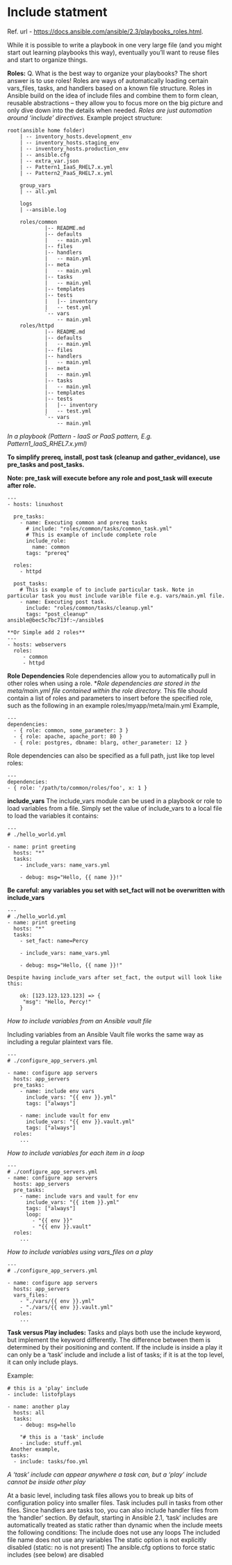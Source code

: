 
# Include statment
Ref. url - https://docs.ansible.com/ansible/2.3/playbooks_roles.html.

While it is possible to write a playbook in one very large file 
(and you might start out learning playbooks this way), eventually 
you’ll want to reuse files and start to organize things.

**Roles:**
Q. What is the best way to organize your playbooks? 
The short answer is to use roles! Roles are ways of automatically loading 
certain vars_files, tasks, and handlers based on a known file structure. 
Roles in Ansible build on the idea of include files and combine them to 
form clean, reusable abstractions – they allow you to focus more on the 
big picture and only dive down into the details when needed. 
*Roles are just automation around ‘include’ directives.*
Example project structure:

    root(ansible home folder)
        | -- inventory_hosts.development_env    
        | -- inventory_hosts.staging_env
        | -- inventory_hosts.production_env
        | -- ansible.cfg
        | -- extra_var.json
        | -- Pattern1_IaaS_RHEL7.x.yml
        | -- Pattern2_PaaS_RHEL7.x.yml
    
        group_vars
        | -- all.yml
        
        logs
        | --ansible.log
            
        roles/common
                |-- README.md
                |-- defaults
                |   -- main.yml     
                |-- files      
                |-- handlers
                |   -- main.yml
                |-- meta
                |   -- main.yml
                |-- tasks
                |   -- main.yml
                |-- templates
                |-- tests
                |   |-- inventory
                |   -- test.yml
                `-- vars
                    -- main.yml                            
        roles/httpd
                |-- README.md
                |-- defaults
                |   -- main.yml     
                |-- files      
                |-- handlers
                |   -- main.yml
                |-- meta
                |   -- main.yml
                |-- tasks
                |   -- main.yml
                |-- templates
                |-- tests
                |   |-- inventory
                |   -- test.yml
                `-- vars
                    -- main.yml
*In a playbook (Pattern - IaaS or PaaS pattern, E.g. Pattern1_IaaS_RHEL7.x.yml)*

**To simplify prereq, install, post task (cleanup and gather_evidance), 
   use pre_tasks and post_tasks.**

**Note: pre_task will execute before any role and post_task will execute after role.** 
            
   
    ---
    - hosts: linuxhost
   
      pre_tasks:
        - name: Executing common and prereq tasks
          # include: "roles/common/tasks/common_task.yml"
          # This is example of include complete role
          include_role:
            name: common
          tags: "prereq"
    
      roles:
        - httpd
    
      post_tasks:
        # This is example of to include particular task. Note in particular task you must include varible file e.g. vars/main.yml file.
        - name: Executing post task.
          include: "roles/common/tasks/cleanup.yml"
          tags: "post_cleanup"
    ansible@bec5c7bc713f:~/ansible$

    **Or Simple add 2 roles**
    ---
    - hosts: webservers
      roles:
         - common
         - httpd


  
**Role Dependencies**
Role dependencies allow you to automatically pull in other roles when using a role. 
**Role dependencies are stored in the meta/main.yml file contained within the role directory.* 
This file should contain a list of roles and parameters to insert before 
the specified role, such as the following in an example roles/myapp/meta/main.yml
Example,

    ---
    dependencies:
      - { role: common, some_parameter: 3 }
      - { role: apache, apache_port: 80 }
      - { role: postgres, dbname: blarg, other_parameter: 12 }

Role dependencies can also be specified as a full path, just like top level roles:

    ---
    dependencies:
    - { role: '/path/to/common/roles/foo', x: 1 }
   
**include_vars**
The include_vars module can be used in a playbook or role to load variables 
from a file. Simply set the value of include_vars to a local file to load 
the variables it contains:
    
    ---
    # ./hello_world.yml
    
    - name: print greeting
      hosts: "*"
      tasks:
        - include_vars: name_vars.yml
    
        - debug: msg="Hello, {{ name }}!"

**Be careful: any variables you set with set_fact will 
not be overwritten with include_vars**

    ---
    # ./hello_world.yml
    - name: print greeting
      hosts: "*"
      tasks:
        - set_fact: name=Percy
    
        - include_vars: name_vars.yml
    
        - debug: msg="Hello, {{ name }}!"
    
    Despite having include_vars after set_fact, the output will look like this:
    
        ok: [123.123.123.123] => {
         "msg": "Hello, Percy!"
        }
    

*How to include variables from an Ansible vault file*

Including variables from an Ansible Vault file 
works the same way as including a regular plaintext vars file.

    ---
    # ./configure_app_servers.yml

    - name: configure app servers
      hosts: app_servers
      pre_tasks:
        - name: include env vars
          include_vars: "{{ env }}.yml"
          tags: ["always"]
    
        - name: include vault for env
          include_vars: "{{ env }}.vault.yml"
          tags: ["always"]
      roles:
        ...

*How to include variables for each item in a loop*

    ---
    # ./configure_app_servers.yml
    - name: configure app servers
      hosts: app_servers
      pre_tasks:
        - name: include vars and vault for env
          include_vars: "{{ item }}.yml"
          tags: ["always"]
          loop:
            - "{{ env }}"
            - "{{ env }}.vault"
      roles:
        ...

*How to include variables using vars_files on a play*

    ---
    # ./configure_app_servers.yml
    
    - name: configure app servers
      hosts: app_servers
      vars_files:
        - "./vars/{{ env }}.yml"
        - "./vars/{{ env }}.vault.yml"
      roles:
        ...

**Task versus Play includes:**
Tasks and plays both use the include keyword, but implement the keyword 
differently. The difference between them is determined by their 
positioning and content. If the include is inside a play it can only 
be a ‘task’ include and include a list of tasks; if it is at the top 
level, it can only include plays. 

Example:

    # this is a 'play' include
    - include: listofplays
    
    - name: another play
      hosts: all
      tasks:
        - debug: msg=hello
    
        "# this is a 'task' include
        - include: stuff.yml
     Another example,    
     tasks:
      - include: tasks/foo.yml

*A ‘task’ include can appear anywhere a task can, but a ‘play’ include 
cannot be inside other play*
    
At a basic level, including task files allows you to break up bits of configuration policy into smaller files. Task includes pull in tasks from other files. Since handlers are tasks too, you can also include handler files from the ‘handler’ section.
By default, starting in Ansible 2.1, ‘task’ includes are automatically 
treated as static rather than dynamic when the include meets the following conditions:
    The include does not use any loops
    The included file name does not use any variables
    The static option is not explicitly disabled (static: no is not present)
    The ansible.cfg options to force static includes (see below) are disabled

